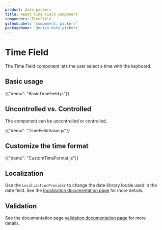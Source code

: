 ```yaml
---
product: date-pickers
title: React Time Field component
components: TimeField
githubLabel: 'component: pickers'
packageName: '@mui/x-date-pickers'
---
```


# Time Field

<p class="description">The Time Field component lets the user select a time with the keyboard.</p>

## Basic usage

{{"demo": "BasicTimeField.js"}}

## Uncontrolled vs. Controlled

The component can be uncontrolled or controlled.

{{"demo": "TimeFieldValue.js"}}

## Customize the time format

{{"demo": "CustomTimeFormat.js"}}

## Localization

Use the `LocalizationProvider` to change the date-library locale used in the date field.
See the [localization documentation page](/x/react-date-pickers/localization/) for more details.

## Validation

See the documentation page [validation documentation page](/x/react-date-pickers/validation/) for more details.
